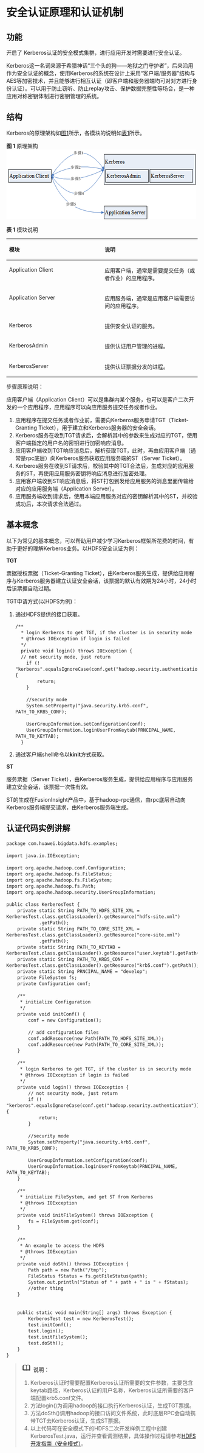 # 安全认证原理和认证机制<a name="mrs_07_020001"></a>

## 功能<a name="zh-cn_topic_0269458072_s6c8c2d7cd9934c0d8d9abeff23cf605e"></a>

开启了 Kerberos认证的安全模式集群，进行应用开发时需要进行安全认证。

Kerberos这一名词来源于希腊神话“三个头的狗——地狱之门守护者”，后来沿用作为安全认证的概念，使用Kerberos的系统在设计上采用“客户端/服务器”结构与AES等加密技术，并且能够进行相互认证（即客户端和服务器端均可对对方进行身份认证）。可以用于防止窃听、防止replay攻击、保护数据完整性等场合，是一种应用对称密钥体制进行密钥管理的系统。

## 结构<a name="zh-cn_topic_0269458072_s2a96ac6f28614fd89e42309ec712ef7d"></a>

Kerberos的原理架构如[图1](#zh-cn_topic_0269458072_f203af1d5f55e4832ba0f6891e6c38839)所示，各模块的说明如[表1](#zh-cn_topic_0269458072_t16ccb1745d994539a7b6d7b4d728ff02)所示。

**图 1**  原理架构<a name="zh-cn_topic_0269458072_f203af1d5f55e4832ba0f6891e6c38839"></a>  
![](figures/原理架构.png "原理架构")

**表 1**  模块说明

<a name="zh-cn_topic_0269458072_t16ccb1745d994539a7b6d7b4d728ff02"></a>
<table><thead align="left"><tr id="zh-cn_topic_0269458072_rbc7bb7fa190c4b91b9dd879a5a0dcf19"><th class="cellrowborder" valign="top" width="50%" id="mcps1.2.3.1.1"><p id="zh-cn_topic_0269458072_a827851072b6f467583d96a15fd54b6c2"><a name="zh-cn_topic_0269458072_a827851072b6f467583d96a15fd54b6c2"></a><a name="zh-cn_topic_0269458072_a827851072b6f467583d96a15fd54b6c2"></a>模块</p>
</th>
<th class="cellrowborder" valign="top" width="50%" id="mcps1.2.3.1.2"><p id="zh-cn_topic_0269458072_a7599c3b3a30f4a9fb66bf115df4a42f9"><a name="zh-cn_topic_0269458072_a7599c3b3a30f4a9fb66bf115df4a42f9"></a><a name="zh-cn_topic_0269458072_a7599c3b3a30f4a9fb66bf115df4a42f9"></a>说明</p>
</th>
</tr>
</thead>
<tbody><tr id="zh-cn_topic_0269458072_r39216f8d390b4a72859ab3f82c76e3e5"><td class="cellrowborder" valign="top" width="50%" headers="mcps1.2.3.1.1 "><p id="zh-cn_topic_0269458072_a70235e04d95d4b3b9b2a362d8b97718e"><a name="zh-cn_topic_0269458072_a70235e04d95d4b3b9b2a362d8b97718e"></a><a name="zh-cn_topic_0269458072_a70235e04d95d4b3b9b2a362d8b97718e"></a>Application Client</p>
</td>
<td class="cellrowborder" valign="top" width="50%" headers="mcps1.2.3.1.2 "><p id="zh-cn_topic_0269458072_ad4f60228fc074d81969979ca475718a6"><a name="zh-cn_topic_0269458072_ad4f60228fc074d81969979ca475718a6"></a><a name="zh-cn_topic_0269458072_ad4f60228fc074d81969979ca475718a6"></a>应用客户端，通常是需要提交任务（或者作业）的应用程序。</p>
</td>
</tr>
<tr id="zh-cn_topic_0269458072_rd2efd668fbb447eb83b0689e8e9a6e3f"><td class="cellrowborder" valign="top" width="50%" headers="mcps1.2.3.1.1 "><p id="zh-cn_topic_0269458072_a6b3aec8431c44f2286d9f905dd33d108"><a name="zh-cn_topic_0269458072_a6b3aec8431c44f2286d9f905dd33d108"></a><a name="zh-cn_topic_0269458072_a6b3aec8431c44f2286d9f905dd33d108"></a>Application Server</p>
</td>
<td class="cellrowborder" valign="top" width="50%" headers="mcps1.2.3.1.2 "><p id="zh-cn_topic_0269458072_a763d0eeed7be42e48b3e59d675b0f980"><a name="zh-cn_topic_0269458072_a763d0eeed7be42e48b3e59d675b0f980"></a><a name="zh-cn_topic_0269458072_a763d0eeed7be42e48b3e59d675b0f980"></a>应用服务端，通常是应用客户端需要访问的应用程序。</p>
</td>
</tr>
<tr id="zh-cn_topic_0269458072_r5a99587223b444b28d9890250af93e59"><td class="cellrowborder" valign="top" width="50%" headers="mcps1.2.3.1.1 "><p id="zh-cn_topic_0269458072_a76c1abda92344a4996d317a164fcd894"><a name="zh-cn_topic_0269458072_a76c1abda92344a4996d317a164fcd894"></a><a name="zh-cn_topic_0269458072_a76c1abda92344a4996d317a164fcd894"></a>Kerberos</p>
</td>
<td class="cellrowborder" valign="top" width="50%" headers="mcps1.2.3.1.2 "><p id="zh-cn_topic_0269458072_a5349cc43d41148ad86f1e7ae777bbb19"><a name="zh-cn_topic_0269458072_a5349cc43d41148ad86f1e7ae777bbb19"></a><a name="zh-cn_topic_0269458072_a5349cc43d41148ad86f1e7ae777bbb19"></a>提供安全认证的服务。</p>
</td>
</tr>
<tr id="zh-cn_topic_0269458072_rf42e960c772e4ad4a1794bb7affff973"><td class="cellrowborder" valign="top" width="50%" headers="mcps1.2.3.1.1 "><p id="zh-cn_topic_0269458072_a8a4bb082fce94de6aaa81b1c247fea10"><a name="zh-cn_topic_0269458072_a8a4bb082fce94de6aaa81b1c247fea10"></a><a name="zh-cn_topic_0269458072_a8a4bb082fce94de6aaa81b1c247fea10"></a>KerberosAdmin</p>
</td>
<td class="cellrowborder" valign="top" width="50%" headers="mcps1.2.3.1.2 "><p id="zh-cn_topic_0269458072_a47f8ec72d44d4a93a6d3089cd1a44b6d"><a name="zh-cn_topic_0269458072_a47f8ec72d44d4a93a6d3089cd1a44b6d"></a><a name="zh-cn_topic_0269458072_a47f8ec72d44d4a93a6d3089cd1a44b6d"></a>提供认证用户管理的进程。</p>
</td>
</tr>
<tr id="zh-cn_topic_0269458072_reeb79043e358483abe3216484b62af79"><td class="cellrowborder" valign="top" width="50%" headers="mcps1.2.3.1.1 "><p id="zh-cn_topic_0269458072_a9629821e584b44fb9e8e4d7a61f8e069"><a name="zh-cn_topic_0269458072_a9629821e584b44fb9e8e4d7a61f8e069"></a><a name="zh-cn_topic_0269458072_a9629821e584b44fb9e8e4d7a61f8e069"></a>KerberosServer</p>
</td>
<td class="cellrowborder" valign="top" width="50%" headers="mcps1.2.3.1.2 "><p id="zh-cn_topic_0269458072_aa3800136f9804ee78231f29aafec323d"><a name="zh-cn_topic_0269458072_aa3800136f9804ee78231f29aafec323d"></a><a name="zh-cn_topic_0269458072_aa3800136f9804ee78231f29aafec323d"></a>提供认证票据分发的进程。</p>
</td>
</tr>
</tbody>
</table>

步骤原理说明：

应用客户端（Application Client）可以是集群内某个服务，也可以是客户二次开发的一个应用程序，应用程序可以向应用服务提交任务或者作业。

1.  应用程序在提交任务或者作业前，需要向Kerberos服务申请TGT（Ticket-Granting Ticket），用于建立和Kerberos服务器的安全会话。
2.  Kerberos服务在收到TGT请求后，会解析其中的参数来生成对应的TGT，使用客户端指定的用户名的密钥进行加密响应消息。
3.  应用客户端收到TGT响应消息后，解析获取TGT，此时，再由应用客户端（通常是rpc底层）向Kerberos服务获取应用服务端的ST（Server Ticket）。
4.  Kerberos服务在收到ST请求后，校验其中的TGT合法后，生成对应的应用服务的ST，再使用应用服务密钥将响应消息进行加密处理。
5.  应用客户端收到ST响应消息后，将ST打包到发给应用服务的消息里面传输给对应的应用服务端（Application Server）。
6.  应用服务端收到请求后，使用本端应用服务对应的密钥解析其中的ST，并校验成功后，本次请求合法通过。

## 基本概念<a name="zh-cn_topic_0269458072_s2783747b1978447da29d6289ad65d9f2"></a>

以下为常见的基本概念，可以帮助用户减少学习Kerberos框架所花费的时间，有助于更好的理解Kerberos业务。以HDFS安全认证为例：

**TGT**

票据授权票据（Ticket-Granting Ticket），由Kerberos服务生成，提供给应用程序与Kerberos服务器建立认证安全会话，该票据的默认有效期为24小时，24小时后该票据自动过期。

TGT申请方式\(以HDFS为例\)：

1.  通过HDFS提供的接口获取。

    ```
    /**
      * login Kerberos to get TGT, if the cluster is in security mode
      * @throws IOException if login is failed
      */
      private void login() throws IOException {       
      // not security mode, just return
        if (! "kerberos".equalsIgnoreCase(conf.get("hadoop.security.authentication"))) {
            return;
        }
            
        //security mode
        System.setProperty("java.security.krb5.conf", PATH_TO_KRB5_CONF);
            
        UserGroupInformation.setConfiguration(conf);
        UserGroupInformation.loginUserFromKeytab(PRNCIPAL_NAME, PATH_TO_KEYTAB);        
      }
    ```

2.  通过客户端shell命令以**kinit**方式获取。

**ST**

服务票据（Server Ticket），由Kerberos服务生成，提供给应用程序与应用服务建立安全会话，该票据一次性有效。

ST的生成在FusionInsight产品中，基于hadoop-rpc通信，由rpc底层自动向Kerberos服务端提交请求，由Kerberos服务端生成。

## 认证代码实例讲解<a name="zh-cn_topic_0269458072_sccbe5dd62134413384349cad06854dce"></a>

```
package com.huawei.bigdata.hdfs.examples;

import java.io.IOException;

import org.apache.hadoop.conf.Configuration;
import org.apache.hadoop.fs.FileStatus;
import org.apache.hadoop.fs.FileSystem;
import org.apache.hadoop.fs.Path;
import org.apache.hadoop.security.UserGroupInformation;

public class KerberosTest {
    private static String PATH_TO_HDFS_SITE_XML = KerberosTest.class.getClassLoader().getResource("hdfs-site.xml")
            .getPath();
    private static String PATH_TO_CORE_SITE_XML = KerberosTest.class.getClassLoader().getResource("core-site.xml")
            .getPath();
    private static String PATH_TO_KEYTAB = KerberosTest.class.getClassLoader().getResource("user.keytab").getPath();
    private static String PATH_TO_KRB5_CONF = KerberosTest.class.getClassLoader().getResource("krb5.conf").getPath();
    private static String PRNCIPAL_NAME = "develop";
    private FileSystem fs;
    private Configuration conf;
    
    /**
     * initialize Configuration
     */
    private void initConf() {
        conf = new Configuration();
        
        // add configuration files
        conf.addResource(new Path(PATH_TO_HDFS_SITE_XML));
        conf.addResource(new Path(PATH_TO_CORE_SITE_XML));
    }
    
    /**
     * login Kerberos to get TGT, if the cluster is in security mode
     * @throws IOException if login is failed
     */
    private void login() throws IOException {       
        // not security mode, just return
        if (! "kerberos".equalsIgnoreCase(conf.get("hadoop.security.authentication"))) {
            return;
        }
        
        //security mode
        System.setProperty("java.security.krb5.conf", PATH_TO_KRB5_CONF);
        
        UserGroupInformation.setConfiguration(conf);
        UserGroupInformation.loginUserFromKeytab(PRNCIPAL_NAME, PATH_TO_KEYTAB);        
    }
    
    /**
     * initialize FileSystem, and get ST from Kerberos
     * @throws IOException
     */
    private void initFileSystem() throws IOException {
        fs = FileSystem.get(conf);
    }
    
    /**
     * An example to access the HDFS
     * @throws IOException
     */
    private void doSth() throws IOException {
        Path path = new Path("/tmp");
        FileStatus fStatus = fs.getFileStatus(path);
        System.out.println("Status of " + path + " is " + fStatus);
        //other thing
    }


    public static void main(String[] args) throws Exception {
        KerberosTest test = new KerberosTest();
        test.initConf();
        test.login();
        test.initFileSystem();
        test.doSth();       
    }
}
```

>![](public_sys-resources/icon-note.gif) **说明：** 
>1.  Kerberos认证时需要配置Kerberos认证所需要的文件参数，主要包含keytab路径，Kerberos认证的用户名称，Kerberos认证所需要的客户端配置krb5.conf文件。
>2.  方法login\(\)为调用hadoop的接口执行Kerberos认证，生成TGT票据。
>3.  方法doSth\(\)调用hadoop的接口访问文件系统，此时底层RPC会自动携带TGT去Kerberos认证，生成ST票据。
>4.  以上代码可在安全模式下的HDFS二次开发样例工程中创建KerberosTest.java，运行并查看调测结果，具体操作过程请参考[HDFS开发指南（安全模式）](https://support.huaweicloud.com/devg3-mrs/mrs_07_090000.html)。

